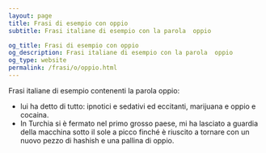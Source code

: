 ```yaml
---
layout: page
title: Frasi di esempio con oppio 
subtitle: Frasi italiane di esempio con la parola  oppio

og_title: Frasi di esempio con oppio 
og_description: Frasi italiane di esempio con la parola  oppio
og_type: website
permalink: /frasi/o/oppio.html
---
```


Frasi italiane di esempio contenenti la parola oppio:


- lui ha detto di tutto: ipnotici e sedativi ed eccitanti, marijuana e oppio e cocaina.
- In Turchia si è fermato nel primo grosso paese, mi ha lasciato a guardia della macchina sotto il sole a picco finché è riuscito a tornare con un nuovo pezzo di hashish e una pallina di oppio.
